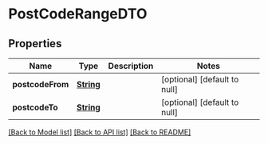 # PostCodeRangeDTO
## Properties

Name | Type | Description | Notes
------------ | ------------- | ------------- | -------------
**postcodeFrom** | [**String**](string.md) |  | [optional] [default to null]
**postcodeTo** | [**String**](string.md) |  | [optional] [default to null]

[[Back to Model list]](../README.md#documentation-for-models) [[Back to API list]](../README.md#documentation-for-api-endpoints) [[Back to README]](../README.md)

